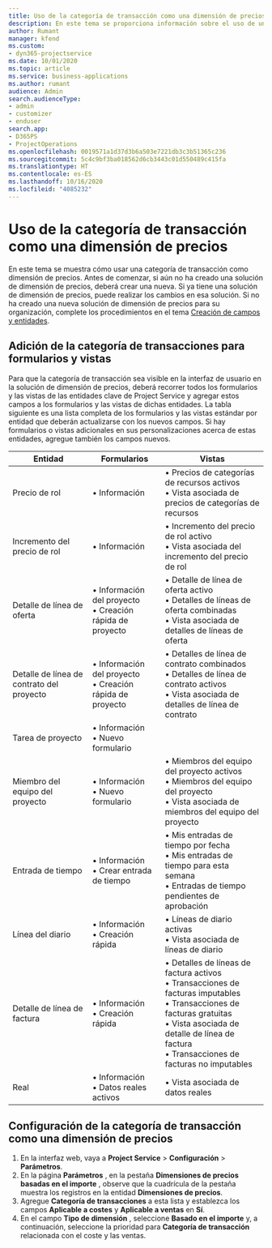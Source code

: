 ```yaml
---
title: Uso de la categoría de transacción como una dimensión de precios
description: En este tema se proporciona información sobre el uso de una categoría de transacción como dimensión de precios.
author: Rumant
manager: kfend
ms.custom:
- dyn365-projectservice
ms.date: 10/01/2020
ms.topic: article
ms.service: business-applications
ms.author: rumant
audience: Admin
search.audienceType:
- admin
- customizer
- enduser
search.app:
- D365PS
- ProjectOperations
ms.openlocfilehash: 0019571a1d37d3b6a503e7221db3c3b51365c236
ms.sourcegitcommit: 5c4c9bf3ba018562d6cb3443c01d550489c415fa
ms.translationtype: HT
ms.contentlocale: es-ES
ms.lasthandoff: 10/16/2020
ms.locfileid: "4085232"
---
```

# <a name="use-transaction-category-as-a-pricing-dimension"></a>Uso de la categoría de transacción como una dimensión de precios
En este tema se muestra cómo usar una categoría de transacción como dimensión de precios. Antes de comenzar, si aún no ha creado una solución de dimensión de precios, deberá crear una nueva. Si ya tiene una solución de dimensión de precios, puede realizar los cambios en esa solución. Si no ha creado una nueva solución de dimensión de precios para su organización, complete los procedimientos en el tema [Creación de campos y entidades](create-custom-fields-entities.md).

## <a name="add-transaction-category-to-forms-and-views"></a>Adición de la categoría de transacciones para formularios y vistas
Para que la categoría de transacción sea visible en la interfaz de usuario en la solución de dimensión de precios, deberá recorrer todos los formularios y las vistas de las entidades clave de Project Service y agregar estos campos a los formularios y las vistas de dichas entidades.
La tabla siguiente es una lista completa de los formularios y las vistas estándar por entidad que deberán actualizarse con los nuevos campos. Si hay formularios o vistas adicionales en sus personalizaciones acerca de estas entidades, agregue también los campos nuevos.

|  Entidad        | Formularios     |Vistas        |
| ------------------------------|---------------------------------|----------------------------------|
|  Precio de rol|• Información |• Precios de categorías de recursos activos<br> • Vista asociada de precios de categorías de recursos|
|  Incremento del precio de rol|• Información|• Incremento del precio de rol activo<br>• Vista asociada del incremento del precio de rol|
|  Detalle de línea de oferta|• Información del proyecto<br>• Creación rápida de proyecto|• Detalle de línea de oferta activo<br>• Detalles de líneas de oferta combinadas<br>• Vista asociada de detalles de líneas de oferta|
|  Detalle de línea de contrato del proyecto|• Información del proyecto<br>• Creación rápida de proyecto|• Detalles de línea de contrato combinados<br>• Detalles de línea de contrato activos<br>• Vista asociada de detalles de línea de contrato|
|  Tarea de proyecto|• Información<br>• Nuevo formulario||
|  Miembro del equipo del proyecto|• Información<br>• Nuevo formulario|• Miembros del equipo del proyecto activos<br>• Miembros del equipo del proyecto<br>• Vista asociada de miembros del equipo del proyecto|
|  Entrada de tiempo|• Información<br>• Crear entrada de tiempo|• Mis entradas de tiempo por fecha<br>• Mis entradas de tiempo para esta semana<br>• Entradas de tiempo pendientes de aprobación|
|  Línea del diario|• Información<br>• Creación rápida|• Líneas de diario activas<br>• Vista asociada de líneas de diario|
|  Detalle de línea de factura|• Información<br>• Creación rápida|• Detalles de líneas de factura activos<br>• Transacciones de facturas imputables<br>• Transacciones de facturas gratuitas<br>• Vista asociada de detalle de línea de factura<br>• Transacciones de facturas no imputables|
|  Real|• Información<br>• Datos reales activos|• Vista asociada de datos reales|

## <a name="set-up-transaction-category-as-a-pricing-dimension"></a>Configuración de la categoría de transacción como una dimensión de precios

1. En la interfaz web, vaya a **Project Service** > **Configuración** > **Parámetros**. 
2. En la página **Parámetros** , en la pestaña **Dimensiones de precios basadas en el importe** , observe que la cuadrícula de la pestaña muestra los registros en la entidad **Dimensiones de precios**.
3. Agregue **Categoría de transacciones** a esta lista y establezca los campos **Aplicable a costes** y **Aplicable a ventas** en **Sí**.
4. En el campo **Tipo de dimensión** , seleccione **Basado en el importe** y, a continuación, seleccione la prioridad para **Categoría de transacción** relacionada con el coste y las ventas.
